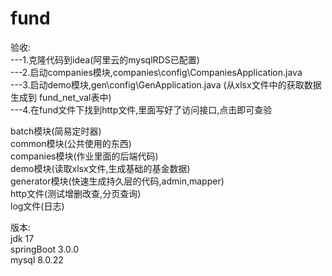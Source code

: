 # fund
验收:  
  ---1.克隆代码到idea(阿里云的mysqlRDS已配置)  
  ---2.启动companies模块,companies\config\CompaniesApplication.java  
  ---3.启动demo模块,gen\config\GenApplication.java  (从xlsx文件中的获取数据 生成到 fund_net_val表中)  
  ---4.在fund文件下找到http文件,里面写好了访问接口,点击即可查验  


  batch模块(简易定时器)  
  common模块(公共使用的东西)  
  companies模块(作业里面的后端代码)  
  demo模块(读取xlsx文件,生成基础的基金数据)  
  generator模块(快速生成持久层的代码,admin,mapper)  
  http文件(测试增删改查,分页查询)  
  log文件(日志)  

版本:  
  jdk 17  
  springBoot 3.0.0  
  mysql 8.0.22
